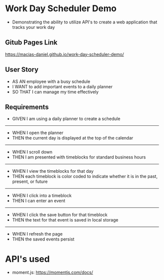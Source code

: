 # Work Day Scheduler Demo
* Demonstrating the ability to utilize API's to create a web application that tracks your work day

## Gitub Pages Link

https://macias-daniel.github.io/work-day-scheduler-demo/

## User Story

* AS AN employee with a busy schedule
* I WANT to add important events to a daily planner
* SO THAT I can manage my time effectively

## Requirements

* GIVEN I am using a daily planner to create a schedule
---
* WHEN I open the planner
* THEN the current day is displayed at the top of the calendar
---
* WHEN I scroll down
* THEN I am presented with timeblocks for standard business hours
---
* WHEN I view the timeblocks for that day
* THEN each timeblock is color coded to indicate whether it is in the past, present, or future
---
* WHEN I click into a timeblock
* THEN I can enter an event
---
* WHEN I click the save button for that timeblock
* THEN the text for that event is saved in local storage
---
* WHEN I refresh the page
* THEN the saved events persist


# API's used
* moment.js:   https://momentjs.com/docs/